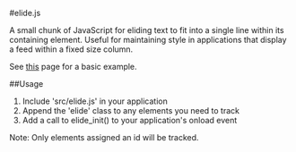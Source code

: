 #elide.js

A small chunk of JavaScript for eliding text to fit into a single line within its containing element.
Useful for maintaining style in applications that display a feed within a fixed size column.

See [this](https://rawgit.com/MarkPawlus/elide.js/master/demo/index.html) page for a basic example.

##Usage
1. Include 'src/elide.js' in your application
2. Append the 'elide' class to any elements you need to track
3. Add a call to elide_init() to your application's onload event

Note: Only elements assigned an id will be tracked.
